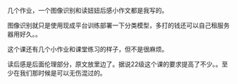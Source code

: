几个作业，一个图像识别和读妞妞后感小作文都是我写的。

图像识别就只是使用现成平台训练部署一下分类模型，多打的钱还可以自己租服务器用好久。。

这个课还有几个小作业和课堂练习的样子，但不是很麻烦。

读后感是后面伦理部分，原文放里边了。据说22级这个课的要求提高了不少。。至少在我们那时候是可以无伤混过的。

